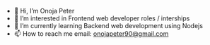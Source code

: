 - 👋 Hi, I’m Onoja Peter
- 👀 I’m interested in Frontend web developer roles / interships
- 🌱 I’m currently learning Backend web development using Nodejs
- 📫 How to reach me email: onojapeter90@gmail.com
